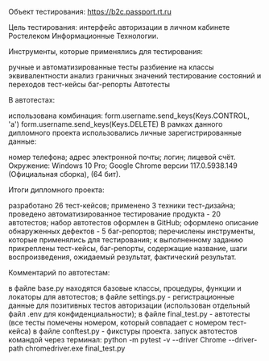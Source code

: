 Объект тестирования: https://b2c.passport.rt.ru

Цель тестирования: интерфейс авторизации в личном кабинете Ростелеком Информационные Технологии.

Инструменты, которые применялись для тестирования:

ручные и автоматизированные тесты
разбиение на классы эквивалентности
анализ граничных значений
тестирование состояний и переходов
тест-кейсы
баг-репорты
Автотесты 

В автотестах:

использована комбинация: form.username.send_keys(Keys.CONTROL, 'a') form.username.send_keys(Keys.DELETE)
В рамках данного дипломного проекта использовались личные зарегистрированные данные:

номер телефона;
адрес электронной почты;
логин;
лицевой счёт.
Окружение: Windows 10 Pro; Google Chrome версии 117.0.5938.149 (Официальная сборка), (64 бит).

Итоги дипломного проекта:

разработано 26 тест-кейсов;
применено 3 техники тест-дизайна;
проведено автоматизированное тестирование продукта - 20 автотестов;
набор автотестов оформлен в GitHub;
оформлено описание обнаруженных дефектов - 5 баг-репортов;
перечислены инструменты, которые применялись для тестирования;
к выполненному заданию прикреплены тест-кейсы, баг-репорты, содержащие название, шаги воспроизведения, ожидаемый результат, фактический результат.

Комментарий по автотестам:

в файле base.py находятся базовые классы, процедуры, функции и локаторы для автотестов;
в файле settings.py - регистрационные данные для позитивных тестов авторизации (использован отдельный файл .env для конфиденциальности);
в файле final_test.py - автотесты (все тесты помечены номером, который совпадает с номером тест-кейса)
в файле conftest.py - фикстуры проекта.
запуск автотестов командой через терминал: python -m pytest -v --driver Chrome --driver-path chromedriver.exe final_test.py
